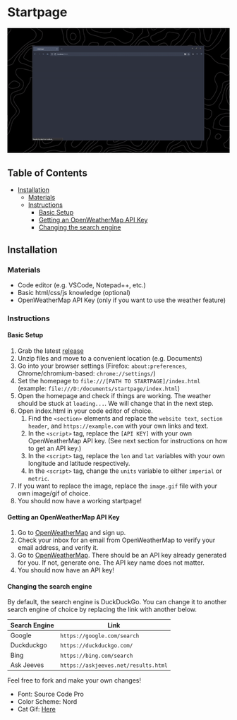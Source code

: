 # Startpage <!-- omit in toc --> 
![startpage](startpage.gif)

<!-- [Live Preview](https://kencx.github.io/startpage/) -->
## Table of Contents <!-- omit in toc --> 
- [Installation](#installation)
	- [Materials](#materials)
	- [Instructions](#instructions)
		- [Basic Setup](#basic-setup)
		- [Getting an OpenWeatherMap API Key](#getting-an-openweathermap-api-key)
		- [Changing the search engine](#changing-the-search-engine)
## Installation

### Materials
- Code editor (e.g. VSCode, Notepad++, etc.)
- Basic html/css/js knowledge (optional)
- OpenWeatherMap API Key (only if you want to use the weather feature)

### Instructions

#### Basic Setup

1. Grab the latest [release](#)
2. Unzip files and move to a convenient location (e.g. Documents)
3. Go into your browser settings (Firefox: `about:preferences`, Chrome/chromium-based: `chrome://settings/`)
4. Set the homepage to `file:///[PATH TO STARTPAGE]/index.html` (example: `file:///D:/documents/startpage/index.html`)
5. Open the homepage and check if things are working. The weather should be stuck at `loading...`. We will change that in the next step.
6. Open index.html in your code editor of choice.
   1. Find the `<section>` elements and replace the `website text`, `section header`, and `https://example.com` with your own links and text.
   2. In the `<script>` tag, replace the `[API KEY]` with your own OpenWeatherMap API key. (See next section for instructions on how to get an API key.)
   3. In the `<script>` tag, replace the `lon` and `lat` variables with your own longitude and latitude respectively.
   4. In the `<script>` tag, change the `units` variable to either `imperial` or `metric`.
7. If you want to replace the image, replace the `image.gif` file with your own image/gif of choice.
8. You should now have a working startpage!

#### Getting an OpenWeatherMap API Key
1. Go to [OpenWeatherMap](https://home.openweathermap.org/users/sign_up) and sign up.
2. Check your inbox for an email from OpenWeatherMap to verify your email address, and verify it.
3. Go to [OpenWeatherMap](https://home.openweathermap.org/api_keys). There should be an API key already generated for you. If not, generate one. The API key name does not matter.
4. You should now have an API key!

#### Changing the search engine
By default, the search engine is DuckDuckGo. You can change it to another search engine of choice by replacing the link with another below.

|Search Engine |Link  |
--- | --- |
|Google|`https://google.com/search`|
|Duckduckgo|`https://duckduckgo.com/`|
|Bing|`https://bing.com/search`|
|Ask Jeeves|`https://askjeeves.net/results.html`|

Feel free to fork and make your own changes!

- Font: Source Code Pro
- Color Scheme: Nord
- Cat Gif: [Here](https://twitter.com/avogado6/status/1165595520967954432?s=19)


